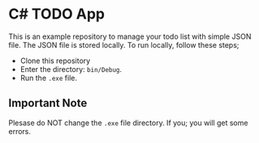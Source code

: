 # C# TODO App 

This is an example repository to manage your todo list with simple JSON file. The JSON file is stored locally. To run locally, follow these steps; 

- Clone this repository
- Enter the directory: ``bin/Debug``.
- Run the ``.exe`` file.

## Important Note
Plesase do NOT change the ``.exe`` file directory. If you; you will get some errors.
